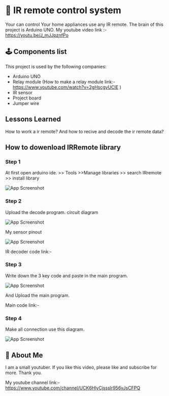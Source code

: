 
# 🤖️ IR remote control system
Your can control Your home appliances use any IR remote.
The brain of this project is Arduino UNO.
My youtube video link :- https://youtu.be/J_mJJpznfPo

## 🕹️ Components list 

This project is used by the following companies:

- Arduino UNO
- Relay module  (How to make a relay module link:- https://www.youtube.com/watch?v=2gHscgvUCIE )
- IR sensor
- Project board
- Jumper wire

  
## Lessons Learned

How to work a ir remote? And how to recive and decode the ir remote data? 
  
## How to dowenload IRRemote library
### Step 1
At first open arduino ide. >> Tools >>Manage libraries >> search IRremote >> install library

![App Screenshot](https://raw.githubusercontent.com/rajib396/IR-remote-control-system-for-your-home-appliances/master/images/ss11.png)

### Step 2
Upload the decode program.
circuit diagram 


![App Screenshot](https://raw.githubusercontent.com/rajib396/IR-remote-control-system-for-your-home-appliances/master/images/ss2.png)


My sensor pinout 


![App Screenshot](https://raw.githubusercontent.com/rajib396/IR-remote-control-system-for-your-home-appliances/master/images/TSOP1738-Pin-Configuration.png)


IR decoder code link:- 

### Step 3

Write down the 3 key code and paste in the main program.

![App Screenshot](https://raw.githubusercontent.com/rajib396/IR-remote-control-system-for-your-home-appliances/master/images/remote_decode.png)

And Upload the main program.

Main code link:- 

### Step 4

Make all connection use this diagram.

![App Screenshot](https://raw.githubusercontent.com/rajib396/IR-remote-control-system-for-your-home-appliances/master/images/diagram.jpeg)


## 🚀 About Me
I am a small youtuber. If you like this video, please like and subscribe for more.
Thank you.

My youtube channel link:- https://www.youtube.com/channel/UCK6HlyCjssslr956vJsCFPQ

  
